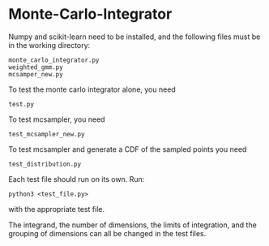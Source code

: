 # Monte-Carlo-Integrator


Numpy and scikit-learn need to be installed, and the following files must be in
the working directory:

    monte_carlo_integrator.py
    weighted_gmm.py
    mcsamper_new.py

To test the monte carlo integrator alone, you need

    test.py

To test mcsampler, you need

    test_mcsampler_new.py

To test mcsampler and generate a CDF of the sampled points you need

    test_distribution.py

Each test file should run on its own. Run:
    
    python3 <test_file.py>

with the appropriate test file.

The integrand, the number of dimensions, the limits of integration, and the grouping of dimensions can all be changed in the test files.
